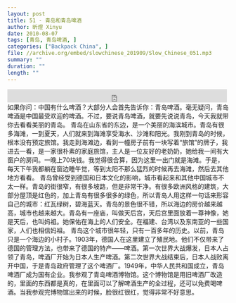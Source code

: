 ```yaml
---
layout: post
title: 51 - 青岛和青岛啤酒
author: 昕煜 Xinyu
date: 2010-08-07
tags: [青岛, 青岛啤酒, ]
categories: ["Backpack China", ]
file: //archive.org/embed/slowchinese_201909/Slow_Chinese_051.mp3
summary: ""
duration: ""
length: ""
---
```


<iframe src="https://archive.org/embed/slowchinese_201909/Slow_Chinese_051.mp3" width="500" height="30" frameborder="0" webkitallowfullscreen="true" mozallowfullscreen="true" allowfullscreen></iframe>
如果你问：中国有什么啤酒？大部分人会首先告诉你：青岛啤酒。毫无疑问，青岛啤酒是中国最受欢迎的啤酒。不过，要说青岛啤酒，就要先说说青岛，今天我就带你去看看美丽的青岛。
青岛在山东省的东边，是一个美丽的海滨城市。青岛有很多海滩，一到夏天，人们就来到海滩享受海水、沙滩和阳光。我刚到青岛的时候，根本没有预定旅馆。我走到海滩边，看到一幢房子前有一块写着“旅馆”的牌子，我进去一看，是一家很朴素的家庭旅馆，主人是一位友好的老奶奶，她给我一间有大窗户的房间。一晚上70块钱。我觉得很合算，因为这里一出门就是海滩。于是，每天下午我都躺在窗边睡午觉，等到太阳不那么猛烈的时候再去海滩，然后去其他地方看看。
青岛曾经受到德国和日本文化的影响，城市看起来和其他中国城市不太一样。青岛的街很窄，有很多坡路，但是非常干净。有很多欧洲风格的建筑，大部分屋顶是红色的，加上青岛有很多很多的绿色，所以青岛人用这样一句话来形容自己的城市：红瓦绿树，碧海蓝天。青岛的景色很不错，所以海边的房价越来越高，城市也越来越大。青岛有一座庙，叫做天后宫，天后宫里面放着一尊神像，她是天后，也叫妈祖。她保佑在海上的人们安全。在福建、台湾以及东南亚的一些国家，人们也相信妈祖。
青岛这个城市很年轻，只有一百多年的历史。以前，青岛只是一个海边的小村子。1903年，德国人在这里建立了殖民地。他们不仅带来了德国的管理方法，也带来了德国的特产——啤酒。第一次世界大战爆发，日本人占领了青岛，啤酒厂开始为日本人生产啤酒。第二次世界大战结束后，日本人战败离开中国，于是青岛政府管理了这个啤酒厂。1949年，中华人民共和国成立，青岛啤酒厂成为国有企业。我参观了青岛啤酒博物馆。这个博物馆是用旧啤酒厂改造的，里面的东西都是真的，在里面可以了解啤酒生产的全过程，还可以免费喝啤酒。当我参观完博物馆出来的时候，脸很红很红，觉得非常不好意思。
 
